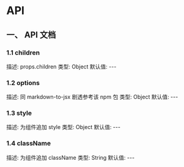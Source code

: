 # API

## 一、 API 文档

### 1.1 children

描述: props.children
类型: Object
默认值: ---

### 1.2 options

描述: 同 markdown-to-jsx 剧透参考该 npm 包
类型: Object
默认值: ---

### 1.3 style

描述: 为组件追加 style
类型: Object
默认值: ---

### 1.4 className

描述: 为组件追加 className
类型: String
默认值: ---
